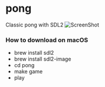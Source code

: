 # pong
Classic pong with SDL2
![ScreenShot](https://i.imgur.com/Dx6Dw4U.png)

### How to download on macOS
- brew install sdl2
- brew install sdl2-image
- cd pong
- make game
- play
